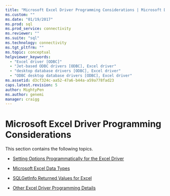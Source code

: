 ```yaml
---
title: "Microsoft Excel Driver Programming Considerations | Microsoft Docs"
ms.custom: ""
ms.date: "01/19/2017"
ms.prod: sql
ms.prod_service: connectivity
ms.reviewer: ""
ms.suite: "sql"
ms.technology: connectivity
ms.tgt_pltfrm: ""
ms.topic: conceptual
helpviewer_keywords: 
  - "Excel driver [ODBC]"
  - "Jet-based ODBC drivers [ODBC], Excel driver"
  - "desktop database drivers [ODBC], Excel driver"
  - "ODBC desktop database drivers [ODBC], Excel driver"
ms.assetid: d3cf324c-aa52-47a6-b44a-a59a778fad23
caps.latest.revision: 5
author: MightyPen
ms.author: genemi
manager: craigg
---
```

# Microsoft Excel Driver Programming Considerations
This section contains the following topics.  
  
-   [Setting Options Programmatically for the Excel Driver](../../odbc/microsoft/setting-options-programmatically-for-the-excel-driver.md)  
  
-   [Microsoft Excel Data Types](../../odbc/microsoft/microsoft-excel-data-types.md)  
  
-   [SQLGetInfo Returned Values for Excel](../../odbc/microsoft/sqlgetinfo-returned-values-for-excel.md)  
  
-   [Other Excel Driver Programming Details](../../odbc/microsoft/other-excel-driver-programming-details.md)
